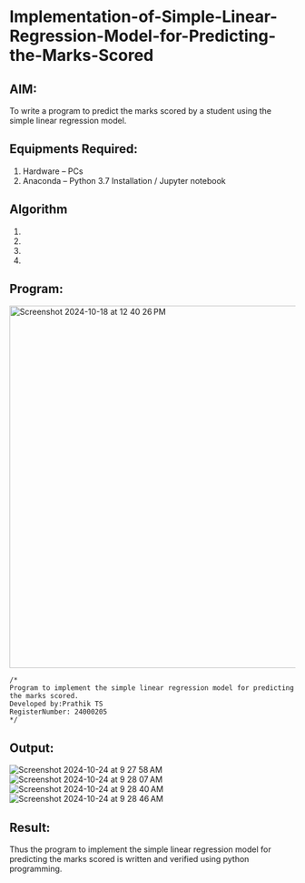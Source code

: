 # Implementation-of-Simple-Linear-Regression-Model-for-Predicting-the-Marks-Scored

## AIM:
To write a program to predict the marks scored by a student using the simple linear regression model.

## Equipments Required:
1. Hardware – PCs
2. Anaconda – Python 3.7 Installation / Jupyter notebook

## Algorithm
1. 
2. 
3. 
4. 

## Program:
<img width="637" alt="Screenshot 2024-10-18 at 12 40 26 PM" src="https://github.com/user-attachments/assets/f527eef7-7694-4fda-96bf-0e4e61006e5e">






```
/*
Program to implement the simple linear regression model for predicting the marks scored.
Developed by:Prathik TS
RegisterNumber: 24000205
*/
```

## Output:
![Screenshot 2024-10-24 at 9 27 58 AM](https://github.com/user-attachments/assets/7265a854-a3d1-4dac-acd2-66f6e93d0f26)
![Screenshot 2024-10-24 at 9 28 07 AM](https://github.com/user-attachments/assets/1544b2ca-6724-4b96-bfab-d3890f0f9df2)
![Screenshot 2024-10-24 at 9 28 40 AM](https://github.com/user-attachments/assets/c657240b-2d05-426c-81b0-2875efde3dcc)
![Screenshot 2024-10-24 at 9 28 46 AM](https://github.com/user-attachments/assets/aed10a1d-19ee-41b6-901c-2937077f9b83)


## Result:
Thus the program to implement the simple linear regression model for predicting the marks scored is written and verified using python programming.
